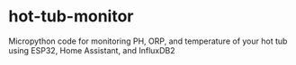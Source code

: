 # hot-tub-monitor
Micropython code for monitoring PH, ORP, and temperature of your hot tub using ESP32, Home Assistant, and InfluxDB2

